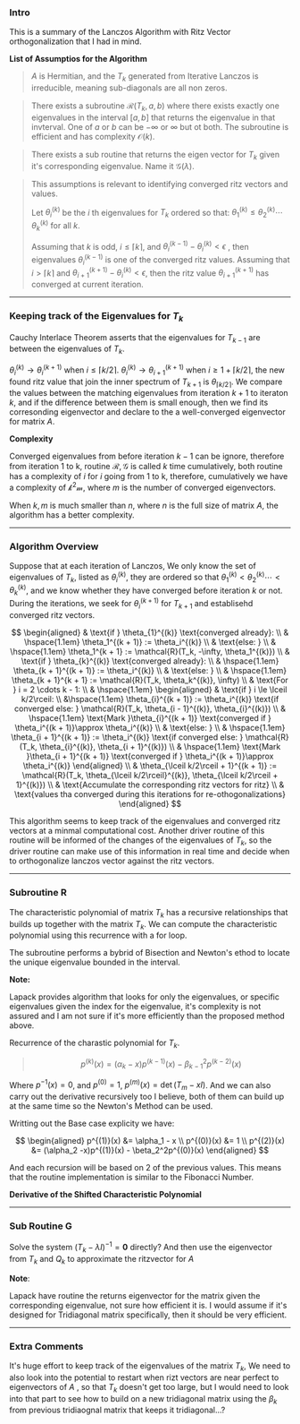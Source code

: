 ### **Intro**

This is a summary of the Lanczos Algorithm with Ritz Vector orthogonalization that I had in mind. 

**List of Assumptios for the Algorithm**

> $A$ is Hermitian, and the $T_k$ generated from Iterative Lanczos is irreducible, meaning sub-diagonals are all non zeros. 

> There exists a subroutine $\mathcal{R}(T_k, a, b)$ where there exists exactly one eigenvalues in the interval $[a, b]$ that returns the eigenvalue in that invterval. One of $a$ or $b$ can be $-\infty$ or $\infty$ but ot both. The subroutine is efficient and has complexity $\mathcal{O}(k)$. 

> There exists a sub routine that returns the eigen vector for $T_k$ given it's corresponding eigenvalue. Name it $\mathcal{G}(\lambda)$. 

> This assumptions is relevant to identifying converged ritz vectors and values. 
> 
> Let $\theta_i^{(k)}$ be the $i$ th eigenvalues for $T_k$ ordered so that: $\theta_1^{(k)} \le \theta_2^{(k)}\cdots \theta_k^{(k)}$ for all $k$. 
> 
> Assuming that $k$ is odd, $i \le \lceil k\rceil$, and $\theta_i^{(k - 1)} - \theta_i^{(k)} < \epsilon$ , then eigenvalues $\theta_i^{(k-1)}$  is one of the converged ritz values. Assuming that $i > \lceil k\rceil$ and $\theta_{i + 1}^{(k + 1)} - \theta_{i}^{(k)} < \epsilon$, then the ritz value $\theta_{i + 1}^{(k + 1)}$ has converged at current iteration. 
> 


---
### **Keeping track of the Eigenvalues for $T_k$**

Cauchy Interlace Theorem asserts that the eigenvalues for $T_{k - 1}$ are between the eigenvalues of $T_{k}$. 

$\theta_{i}^{(k)} \rightarrow \theta_{i}^{(k + 1)}$ when $i\le \lceil k/2\rceil$. $\theta_i^{(k)} \rightarrow \theta_{i + 1}^{(k + 1)}$ when $i \ge 1 + \lceil k/2\rceil$, the new found ritz value that join the inner spectrum of $T_{k + 1}$ is $\theta_{\lceil k/2\rceil}$. We compare the values between the matching eigenvalues from iteration $k + 1$ to iteraton $k$, and if the difference between them is small enough, then we find its corresonding eigenvector and declare to the a well-converged eigenvector for matrix $A$. 

**Complexity**

Converged eigenvalues from before iteration $k - 1$ can be ignore, therefore from iteration 1 to k, routine $\mathcal{R},\mathcal{G}$ is called $k$ time cumulatively, both routine has a complexity of $i$ for $i$ going from 1 to k, therefore, cumulatively we have a complexity of $\mathcal{k^2m}$, where $m$ is the number of converged eigenvectors. 

When $k, m$ is much smaller than $n$, where $n$ is the full size of matrix $A$, the algorithm has a better complexity. 

---
### **Algorithm Overview**

Suppose that at each iteration of Lanczos, We only know the set of eigenvalues of $T_k$, listed as $\theta_i^{(k)}$, they are ordered so that $\theta_1^{(k)} < \theta_2^{(k)}\cdots < \theta_k^{(k)}$, and we know whether they have converged before iteration $k$ or not. During the iterations, we seek for $\theta_{i}^{(k + 1)}$ for $T_{k + 1}$ and establisehd converged ritz vectors. 

$$
\begin{aligned}
    & \text{if } \theta_{1}^{(k)} \text{converged already}:
    \\
    & \hspace{1.1em} 
        \theta_1^{(k + 1)} := \theta_i^{(k)}
    \\
    & \text{else: }
    \\
    & \hspace{1.1em}
    \theta_1^{k + 1} := \mathcal{R}(T_k, -\infty, \theta_1^{(k)})
    \\
    & \text{if } \theta_{k}^{(k)} \text{converged already}:
    \\
    & \hspace{1.1em} 
        \theta_{k + 1}^{(k + 1)} := \theta_i^{(k)}
    \\
    & \text{else: }
    \\
    & \hspace{1.1em}
    \theta_{k + 1}^{k + 1} := \mathcal{R}(T_k, \theta_k^{(k)}, \infty)
    \\
    & \text{For } i = 2 \cdots k - 1: 
    \\ 
    & \hspace{1.1em}
    \begin{aligned}
        & \text{if } i \le \lceil k/2\rceil: 
        \\
        &\hspace{1.1em}
        \theta_{i}^{(k + 1)} := \theta_i^{(k)} \text{if converged else: } 
        \mathcal{R}(T_k, \theta_{i - 1}^{(k)}, \theta_{i}^{(k)})
        \\
        & \hspace{1.1em}
        \text{Mark }\theta_{i}^{(k + 1)} \text{converged if } \theta_i^{(k + 1)}\approx \theta_i^{(k)}
        \\
        & \text{else: }
        \\
        & \hspace{1.1em}
        \theta_{i + 1}^{(k + 1)} := \theta_i^{(k)} \text{if converged else: } 
        \mathcal{R}(T_k, \theta_{i}^{(k)}, \theta_{i + 1}^{(k)})
        \\
        & \hspace{1.1em}
        \text{Mark }\theta_{i + 1}^{(k + 1)} \text{converged if } \theta_i^{(k + 1)}\approx \theta_i^{(k)}
    \end{aligned}
    \\
    & \theta_{\lceil k/2\rceil + 1}^{(k + 1)} := \mathcal{R}(T_k, \theta_{\lceil k/2\rceil}^{(k)}, \theta_{\lceil k/2\rceil + 1}^{(k)})
    \\
    & \text{Accumulate the corresponding ritz vectors for ritz}
    \\
    & 
    \text{values tha converged during this iterations for re-othogonalizations}
\end{aligned}
$$

This algorithm seems to keep track of the eigenvalues and converged ritz vectors at a minmal computational cost. Another driver routine of this routine will be informed of the changes of the eigenvalues of $T_k$, so the driver routine can make use of this information in real time and decide when to orthogonalize lanczos vector against the ritz vectors. 

---
### **Subroutine R**

The characteristic polynomial of matrix $T_k$ has a recursive relationships that builds up together with the matrix $T_k$. We can compute the characteristic polynomial using this recurrence with a for loop. 

The subroutine performs a bybrid of Bisection and Newton's ethod to locate the unique eigenvalue bounded in the interval. 

**Note:**

Lapack provides algorithm that looks for only the eigenvalues, or specific eigenvalues given the index for the eigenvalue, it's complexity is not assured and I am not sure if it's more efficiently than the proposed method above. 

Recurrence of the charastic polynomial for $T_k$. 

> $$p^{(k)}(x) = (\alpha_k - x) p^{(k - 1)}(x) - \beta_{k - 1}^2 p^{(k - 2)}(x)$$

Where $p^{-1}(x) = 0$, and $p^{(0)} = 1$, $p^{(m)} (x)=\det(T_m - xI)$. And we can also carry out the derivative recursively too I believe, both of them can build up at the same time so the Newton's Method can be used. 

Writting out the Base case explicity we have: 

$$
\begin{aligned}
    p^{(1)}(x) &= \alpha_1 - x
    \\
    p^{(0)}(x) &= 1
    \\
    p^{(2)}(x) &= 
    (\alpha_2 -x)p^{(1)}(x) - \beta_2^2p^{(0)}(x)
\end{aligned}
$$

And each recursion will be based on 2 of the previous values. This means that the routine implementation is similar to the Fibonacci Number. 

**Derivative of the Shifted Characteristic Polynomial**



---
### **Sub Routine G**

Solve the system $(T_k - \lambda I)^{-1} = \mathbf{0}$ directly? And then use the eigenvector from $T_k$ and $Q_k$ to approximate the ritzvector for $A$

**Note**: 

Lapack have routine the returns eigenvector for the matrix given the corresponding eigenvalue, not sure how efficient it is. I would assume if it's designed for Tridiagonal matrix specifically, then it should be very efficient. 



---
### **Extra Comments**

It's huge effort to keep track of the eigenvalues of the matrix $T_k$, We need to also look into the potential to restart when rizt vectors are near perfect to eigenvectors of $A$ , so that $T_k$ doesn't get too large, but I would need to look into that part to see how to build on a new tridiagonal matrix using the $\beta_k$ from previous tridiaognal matrix that keeps it tridiagonal...? 